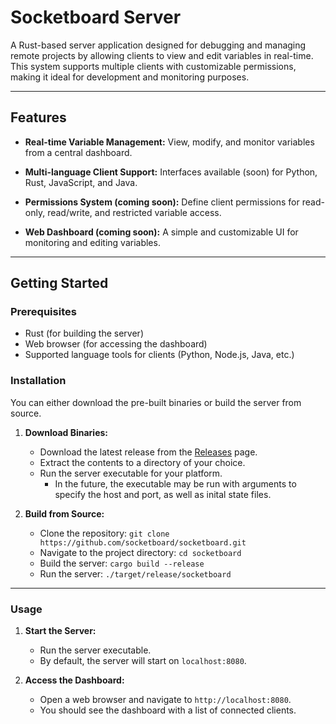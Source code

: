 # Socketboard Server

A Rust-based server application designed for debugging and managing remote projects by allowing clients to view and edit variables in real-time. This system supports multiple clients with customizable permissions, making it ideal for development and monitoring purposes.

---

## Features

- **Real-time Variable Management:** 
  View, modify, and monitor variables from a central dashboard.
  
- **Multi-language Client Support:** 
  Interfaces available (soon) for Python, Rust, JavaScript, and Java.
  
- **Permissions System (coming soon):** 
  Define client permissions for read-only, read/write, and restricted variable access.

- **Web Dashboard (coming soon):** 
  A simple and customizable UI for monitoring and editing variables.

---

## Getting Started

### Prerequisites

- Rust (for building the server)
- Web browser (for accessing the dashboard)
- Supported language tools for clients (Python, Node.js, Java, etc.)

### Installation

You can either download the pre-built binaries or build the server from source.

1. **Download Binaries:**
   - Download the latest release from the [Releases](https://github.com/socketboard/socketboard/releases) page.
    - Extract the contents to a directory of your choice.
    - Run the server executable for your platform.
      - In the future, the executable may be run with arguments to specify the host and port, as well as inital state files.

2. **Build from Source:**
    - Clone the repository: `git clone https://github.com/socketboard/socketboard.git`
    - Navigate to the project directory: `cd socketboard`
    - Build the server: `cargo build --release`
    - Run the server: `./target/release/socketboard`

---

### Usage

1. **Start the Server:**
    - Run the server executable.
    - By default, the server will start on `localhost:8080`.

2. **Access the Dashboard:**
    - Open a web browser and navigate to `http://localhost:8080`.
    - You should see the dashboard with a list of connected clients.
